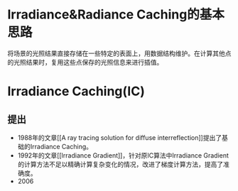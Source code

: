 # Irradiance&Radiance Caching的基本思路
将场景的光照结果直接存储在一些特定的表面上，用数据结构维护。在计算其他点的光照结果时，复用这些点保存的光照信息来进行插值。

# Irradiance Caching(IC)
## 提出
+ 1988年的文章[[A ray tracing solution for diffuse interreflection]]提出了基础的Irradiance Caching。
+ 1992年的文章[[Irradiance Gradient]]，针对原IC算法中Irradiance Gradient的计算方法不足以精确计算复杂变化的情况，改进了梯度计算方法，提高了准确度。
+ 2006